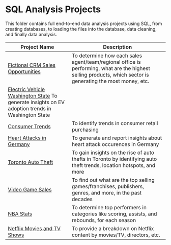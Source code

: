 # SQL Analysis Projects

This folder contains full end-to-end data analysis projects using SQL, from creating databases, to loading the files into the database, data cleaning, and finally data analysis.

| Project Name | Description |
|-|-|
| [Fictional CRM Sales Opportunities](https://github.com/CarlosCapili/Data-Analysis-Portfolio/tree/main/SQL%20Analysis%20Projects/Fictional%20CRM%20Sales%20Opportunities) | To determine how each sales agent/team/regional office is performing, what are the highest selling products, which sector is generating the most money, etc. |
| [Electric Vehicle Washington State](https://github.com/CarlosCapili/Data-Analysis-Portfolio/tree/main/SQL%20Analysis%20Projects/Electric%20Vehicle%20Washington%20State)  To generate insights on EV adoption trends in Washington State | 
| [Consumer Trends](https://github.com/CarlosCapili/Data-Analysis-Portfolio/tree/main/SQL%20Analysis%20Projects/Consumer%20Shopping%20Trends) | To identify trends in consumer retail purchasing | 
| [Heart Attacks in Germany](https://github.com/CarlosCapili/Data-Analysis-Portfolio/tree/main/SQL%20Analysis%20Projects/Heart%20Attacks%20in%20Germany) | To generate and report insights about heart attack occurences in Germany |
| [Toronto Auto Theft](https://github.com/CarlosCapili/Data-Analysis-Portfolio/tree/main/SQL%20Analysis%20Projects/Toronto_AutoTheft-Analysis) | To gain insights on the rise of auto thefts in Toronto by identifying auto theft trends, location hotspots, and more |
| [Video Game Sales](https://github.com/CarlosCapili/Data-Analysis-Portfolio/tree/main/SQL%20Analysis%20Projects/VideoGame_Sales-Analysis) | To find out what are the top selling games/franchises, publishers, genres, and more, in the past decades| 
| [NBA Stats](https://github.com/CarlosCapili/Data-Analysis-Portfolio/tree/main/SQL%20Analysis%20Projects/NBA_player_stat-Analysis) | To determine top performers in categories like scoring, assists, and rebounds, for each season |
| [Netflix Movies and TV Shows](https://github.com/CarlosCapili/Data-Analysis-Portfolio/tree/main/SQL%20Analysis%20Projects/Netflix%20Movies%20and%20TV%20Shows) | To provide a breakdown on Netflix content by movies/TV, directors, etc. |






